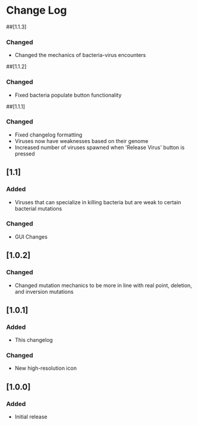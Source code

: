 # Change Log

##[1.1.3]
### Changed
- Changed the mechanics of bacteria-virus encounters

##[1.1.2]
### Changed
- Fixed bacteria populate button functionality

##[1.1.1]
### Changed
- Fixed changelog formatting
- Viruses now have weaknesses based on their genome
- Increased number of viruses spawned when 'Release Virus' button is pressed

## [1.1]
### Added
- Viruses that can specialize in killing bacteria but are weak to certain bacterial mutations
### Changed
- GUI Changes

## [1.0.2]
### Changed
- Changed mutation mechanics to be more in line with real point, deletion, and inversion mutations

## [1.0.1]
### Added
- This changelog
### Changed
- New high-resolution icon

## [1.0.0]
### Added
- Initial release
